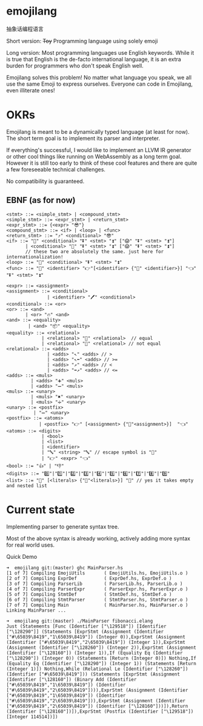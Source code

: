 # emojilang
抽象话编程语言

Short version:
~~Toy~~ Programming language using solely emoji

Long version:
Most programming languages use English keywords. While it is true that English is the de-facto international language, it is an extra burden for programmers who don't speak English well.

Emojilang solves this problem! No matter what language you speak, we all use  the same Emoji to express ourselves. Everyone can code in Emojilang, even illiterate ones!

# OKRs
Emojilang is meant to be a dynamically typed language (at least for now). The short term goal is to implement its parser and interpreter.

If everything's successful, I would like to implement an LLVM IR generator or other cool things like running on WebAssembly as a long term goal. However it is still too early to think of these cool features and there are quite a few foreseeable technical challenges.

No compatibility is guaranteed.

## EBNF (as for now)
```
<stmt> ::= <simple_stmt> | <compound_stmt>
<simple_stmt> ::= <expr_stmt> | <return_stmt>
<expr_stmt> ::= {<expr> "😎"}
<compound_stmt> ::= <if> | <loop> | <func>
<return_stmt> ::= "⤴️" <conditional> "😎"
<if> ::= "🤔" <conditional> "⏬" <stmt> "⏫" ["😱" "⏬" <stmt> "⏫"]
       | <conditional> "🐴" "⏬" <stmt> "⏫" ["😱" "⏬" <stmt> "⏫"]
       // these two are absolutely the same. just here for internationalization!
<loop> ::= "🔁" <conditional> "⏬" <stmt> "⏫"
<func> ::= "🔣" <identifier> "👉"[<identifier> {"🔨" <identifier>}] "👈" "⏬" <stmt> "⏫"

<expr> ::= <assignment>
<assignment> ::= <conditional>
               | <identifier> "️🖊️" <conditional>
<conditional> ::= <or>
<or> ::= <and> 
       | <or> "🔥" <and>
<and> ::= <equality>
        | <and> "📦" <equality>
<equality> ::= <relational> 
             | <relational> "🙆" <relational>  // equal
             | <relational> "🙅" <relational> // not equal
<relational> ::= <adds>
               | <adds> "↖️" <adds> // >
               | <adds> "↖️⬅️" <adds> // >=
               | <adds> "↗️" <adds> // <
               | <adds> "➡️↗️" <adds> // <=
<adds> ::= <muls>
         | <adds> "➕" <muls>
         | <adds> "➖" <muls>
<muls> ::= <unary>
         | <muls> "✖️" <unary> 
         | <muls> "➗" <unary>
<unary> ::= <postfix>
          | "➖" <unary>
<postfix> ::= <atoms>
            | <postfix> "👉" [<assignment> {"🔨"<assignment>}]  "👈"
<atoms> ::= <digits>
             | <bool>
             | <list>
             | <identifier>
             | "🔤" <string> "🔤" // escape symbol is "📌"
             | "👉" <expr> "👈"
<bool> ::= "👍" | "👎"
<digits> ::= "0️⃣"|"1️⃣"|"2️⃣"|"3️⃣"|"4️⃣"|"5️⃣"|"6️⃣"|"7️⃣"|"8️⃣"|"9️⃣"
<list> ::= "🤜" [<literals> {"🔨"<literals>}] "🤛" // yes it takes empty and nested list
```

# Current state
Implementing parser to generate syntax tree.

Most of the above syntax is already working, actively adding more syntax for real world uses.

Quick Demo
```
➜  emojilang git:(master) ghc MainParser.hs 
[1 of 7] Compiling EmojiUtils       ( EmojiUtils.hs, EmojiUtils.o )
[2 of 7] Compiling ExprDef          ( ExprDef.hs, ExprDef.o )
[3 of 7] Compiling ParserLib        ( ParserLib.hs, ParserLib.o )
[4 of 7] Compiling ParserExpr       ( ParserExpr.hs, ParserExpr.o )
[5 of 7] Compiling StmtDef          ( StmtDef.hs, StmtDef.o )
[6 of 7] Compiling StmtParser       ( StmtParser.hs, StmtParser.o )
[7 of 7] Compiling Main             ( MainParser.hs, MainParser.o )
Linking MainParser ...

➜  emojilang git:(master) ./MainParser fibonacci.elang
Just (Statements [Func (Identifier ["\129518"]) [Identifier ["\128290"]] (Statements [ExprStmt (Assignment (Identifier ["#\65039\8419","1\65039\8419"]) (Integer 0)),ExprStmt (Assignment (Identifier ["#\65039\8419","2\65039\8419"]) (Integer 1)),ExprStmt (Assignment (Identifier ["\128260"]) (Integer 2)),ExprStmt (Assignment (Identifier ["\128160"]) (Integer 1)),If (Equality Eq (Identifier ["\128290"]) (Integer 0)) (Statements [Return (Integer 0)]) Nothing,If (Equality Eq (Identifier ["\128290"]) (Integer 1)) (Statements [Return (Integer 1)]) Nothing,While (Relational Le (Identifier ["\128260"]) (Identifier ["#\65039\8419"])) (Statements [ExprStmt (Assignment (Identifier ["\128160"]) (Binary Add (Identifier ["#\65039\8419","1\65039\8419"]) (Identifier ["#\65039\8419","2\65039\8419"]))),ExprStmt (Assignment (Identifier ["#\65039\8419","1\65039\8419"]) (Identifier ["#\65039\8419","2\65039\8419"])),ExprStmt (Assignment (Identifier ["#\65039\8419","2\65039\8419"]) (Identifier ["\128160"]))]),Return (Identifier ["\128160"])]),ExprStmt (Postfix (Identifier ["\129518"]) [Integer 114514])])
```
